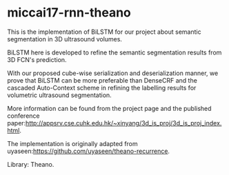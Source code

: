 # miccai17-rnn-theano
This is the implementation of BiLSTM for our project about semantic segmentation in 3D ultrasound volumes.

BiLSTM here is developed to refine the semantic segmentation results from 3D FCN's prediction.

With our proposed cube-wise serialization and deserialization manner, we prove that BiLSTM can be more preferable than DenseCRF and the cascaded Auto-Context scheme in refining the labelling results for volumetric ultrasound segmentation.

More information can be found from the project page and the published conference paper:http://appsrv.cse.cuhk.edu.hk/~xinyang/3d_is_proj/3d_is_proj_index.html.

The implementation is originally adapted from uyaseen:https://github.com/uyaseen/theano-recurrence.

Library: Theano.
